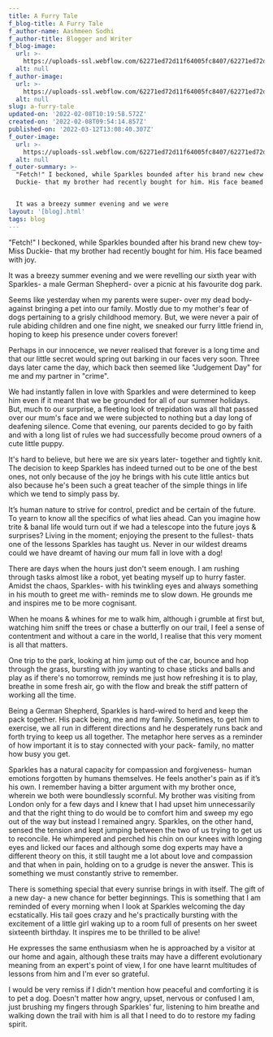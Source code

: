 ```yaml
---
title: A Furry Tale
f_blog-title: A Furry Tale
f_author-name: Aashmeen Sodhi
f_author-title: Blogger and Writer
f_blog-image:
  url: >-
    https://uploads-ssl.webflow.com/62271ed72d11f64005fc8407/62271ed72d11f6169afc848a_furry_header.jpg
  alt: null
f_author-image:
  url: >-
    https://uploads-ssl.webflow.com/62271ed72d11f64005fc8407/62271ed72d11f61c6ffc8487_vslide14.png
  alt: null
slug: a-furry-tale
updated-on: '2022-02-08T10:19:58.572Z'
created-on: '2022-02-08T09:54:14.857Z'
published-on: '2022-03-12T13:08:40.307Z'
f_outer-image:
  url: >-
    https://uploads-ssl.webflow.com/62271ed72d11f64005fc8407/62271ed72d11f6b6adfc848f_furry.jpg
  alt: null
f_outer-summary: >-
  "Fetch!" I beckoned, while Sparkles bounded after his brand new chew toy- Miss
  Duckie- that my brother had recently bought for him. His face beamed with joy.


  It was a breezy summer evening and we were
layout: '[blog].html'
tags: blog
---
```


"Fetch!" I beckoned, while Sparkles bounded after his brand new chew toy- Miss Duckie- that my brother had recently bought for him. His face beamed with joy.

  

It was a breezy summer evening and we were revelling our sixth year with Sparkles- a male German Shepherd- over a picnic at his favourite dog park.

  

Seems like yesterday when my parents were super- over my dead body- against bringing a pet into our family. Mostly due to my mother's fear of dogs pertaining to a grisly childhood memory. But, we were never a pair of rule abiding children and one fine night, we sneaked our furry little friend in, hoping to keep his presence under covers forever!

  

Perhaps in our innocence, we never realised that forever is a long time and that our little secret would spring out barking in our faces very soon. Three days later came the day, which back then seemed like "Judgement Day" for me and my partner in "crime".

  

We had instantly fallen in love with Sparkles and were determined to keep him even if it meant that we be grounded for all of our summer holidays. But, much to our surprise, a fleeting look of trepidation was all that passed over our mum's face and we were subjected to nothing but a day long of deafening silence. Come that evening, our parents decided to go by faith and with a long list of rules we had successfully become proud owners of a cute little puppy.

  

It's hard to believe, but here we are six years later- together and tightly knit. The decision to keep Sparkles has indeed turned out to be one of the best ones, not only because of the joy he brings with his cute little antics but also because he's been such a great teacher of the simple things in life which we tend to simply pass by.

  

It’s human nature to strive for control, predict and be certain of the future. To yearn to know all the specifics of what lies ahead. Can you imagine how trite & banal life would turn out if we had a telescope into the future joys & surprises? Living in the moment; enjoying the present to the fullest- thats one of the lessons Sparkles has taught us. Never in our wildest dreams could we have dreamt of having our mum fall in love with a dog!

  

There are days when the hours just don't seem enough. I am rushing through tasks almost like a robot, yet beating myself up to hurry faster. Amidst the chaos, Sparkles- with his twinkling eyes and always something in his mouth to greet me with- reminds me to slow down. He grounds me and inspires me to be more cognisant.

  

When he moans & whines for me to walk him, although i grumble at first but, watching him sniff the trees or chase a butterfly on our trail, I feel a sense of contentment and without a care in the world, I realise that this very moment is all that matters.

One trip to the park, looking at him jump out of the car, bounce and hop through the grass, bursting with joy wanting to chase sticks and balls and play as if there's no tomorrow, reminds me just how refreshing it is to play, breathe in some fresh air, go with the flow and break the stiff pattern of working all the time.

  

Being a German Shepherd, Sparkles is hard-wired to herd and keep the pack together. His pack being, me and my family. Sometimes, to get him to exercise, we all run in different directions and he desperately runs back and forth trying to keep us all together. The metaphor here serves as a reminder of how important it is to stay connected with your pack- family, no matter how busy you get.

  

Sparkles has a natural capacity for compassion and forgiveness- human emotions forgotten by humans themselves. He feels another's pain as if it’s his own. I remember having a bitter argument with my brother once, wherein we both were boundlessly scornful. My brother was visiting from London only for a few days and I knew that I had upset him unnecessarily and that the right thing to do would be to comfort him and sweep my ego out of the way but instead I remained angry. Sparkles, on the other hand, sensed the tension and kept jumping between the two of us trying to get us to reconcile. He whimpered and perched his chin on our knees with longing eyes and licked our faces and although some dog experts may have a different theory on this, it still taught me a lot about love and compassion and that when in pain, holding on to a grudge is never the answer. This is something we must constantly strive to remember.

  

There is something special that every sunrise brings in with itself. The gift of a new day- a new chance for better beginnings. This is something that I am reminded of every morning when I look at Sparkles welcoming the day ecstatically. His tail goes crazy and he's practically bursting with the excitement of a little girl waking up to a room full of presents on her sweet sixteenth birthday. It inspires me to be thrilled to be alive!

He expresses the same enthusiasm when he is approached by a visitor at our home and again, although these traits may have a different evolutionary meaning from an expert's point of view, I for one have learnt multitudes of lessons from him and I'm ever so grateful.

  

I would be very remiss if I didn't mention how peaceful and comforting it is to pet a dog. Doesn't matter how angry, upset, nervous or confused I am, just brushing my fingers through Sparkles' fur, listening to him breathe and walking down the trail with him is all that I need to do to restore my fading spirit.
